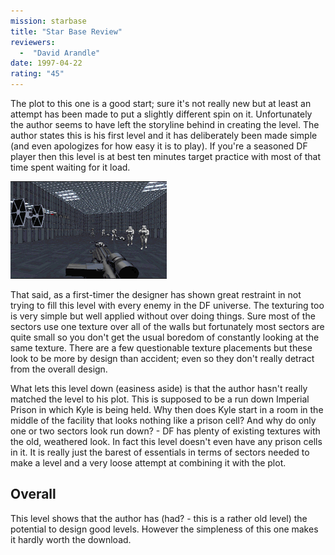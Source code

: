 ```yaml
---
mission: starbase
title: "Star Base Review"
reviewers: 
  -  "David Arandle"
date: 1997-04-22
rating: "45"
---
```


The plot to this one is a good start; sure it's not really new but at least an attempt has been made to put a slightly different spin on it. Unfortunately the author seems to have left the storyline behind in creating the level.
The author states this is his first level and it has deliberately been made simple (and even apologizes for how easy it is to play). If you're a seasoned DF player then this level is at best ten minutes target practice with most of that time spent waiting for it load.

![Star Base screenshot](./starbase.png "The architecture and texturing isn't too bad, but doesn't even slightly resemble the prison it's supposed to.")

That said, as a first-timer the designer has shown great restraint in not trying to fill this level with every enemy in the DF universe. The texturing too is very simple but well applied without over doing things. Sure most of the sectors use one texture over all of the walls but fortunately most sectors are quite small so you don't get the usual boredom of constantly looking at the same texture. There are a few questionable texture placements but these look to be more by design than accident; even so they don't really detract from the overall design.

What lets this level down (easiness aside) is that the author hasn't really matched the level to his plot. This is supposed to be a run down Imperial Prison in which Kyle is being held. Why then does Kyle start in a room in the middle of the facility that looks nothing like a prison cell? And why do only one or two sectors look run down? - DF has plenty of existing textures with the old, weathered look. In fact this level doesn't even have any prison cells in it. It is really just the barest of essentials in terms of sectors needed to make a level and a very loose attempt at combining it with the plot.

## Overall

This level shows that the author has (had? - this is a rather old level) the potential to design good levels. However the simpleness of this one makes it hardly worth the download.
